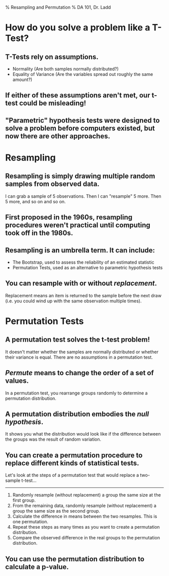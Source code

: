 % Resampling and Permutation
% DA 101, Dr. Ladd

# How do you solve a problem like a T-Test?

## T-Tests rely on assumptions.

- Normality (Are both samples normally distributed?)
- Equality of Variance (Are the variables spread out roughly the same amount?)

## If either of these assumptions aren't met, our t-test could be misleading!

## "Parametric" hypothesis tests were designed to solve a problem before computers existed, but now there are other approaches.

# Resampling

## Resampling is simply drawing multiple random samples from observed data.

I can grab a sample of 5 observations. Then I can "resample" 5 more. Then 5 more, and so on and so on.

## First proposed in the 1960s, resampling procedures weren't practical until computing took off in the 1980s.

## Resampling is an umbrella term. It can include:

- The Bootstrap, used to assess the reliability of an estimated statistic
- Permutation Tests, used as an alternative to parametric hypothesis tests

## You can resample with or without *replacement*.

Replacement means an item is returned to the sample before the next draw (i.e. you could wind up with the same observation multiple times).

# Permutation Tests

## A permutation test solves the t-test problem!

It doesn't matter whether the samples are normally distributed or whether their variance is equal. There are no assumptions in a permutation test.

## *Permute* means to change the order of a set of values.

In a permutation test, you rearrange groups randomly to determine a permutation distribution.

## A permutation distribution embodies the *null hypothesis*.

It shows you what the distribution would look like if the difference between the groups was the result of random variation.

## You can create a permutation procedure to replace different kinds of statistical tests.

Let's look at the steps of a permutation test that would replace a two-sample t-test...

---

1. Randomly resample (without replacement) a group the same size at the first group.
2. From the remaining data, randomly resample (without replacement) a group the same size as the second group.
3. Calculate the difference in means between the two resamples. This is one permutation.
4. Repeat these steps as many times as you want to create a permutation distribution.
5. Compare the observed difference in the real groups to the permutation distribution.

## You can use the permutation distribution to calculate a p-value.
